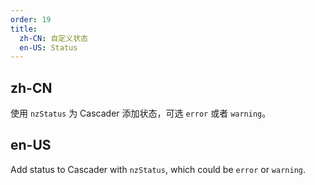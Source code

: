 ```yaml
---
order: 19
title:
  zh-CN: 自定义状态
  en-US: Status
---
```


## zh-CN

使用 `nzStatus` 为 Cascader 添加状态，可选 `error` 或者 `warning`。

## en-US

Add status to Cascader with `nzStatus`, which could be `error` or `warning`.
